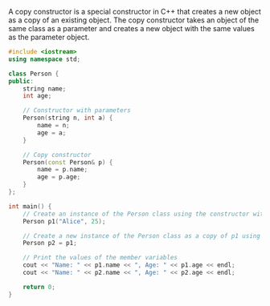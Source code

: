A copy constructor is a special constructor in C++ that creates a new object as a copy of an existing object. The copy constructor takes an object of the same class as a parameter and creates a new object with the same values as the parameter object.
```cpp
#include <iostream>
using namespace std;

class Person {
public:
    string name;
    int age;

    // Constructor with parameters
    Person(string n, int a) {
        name = n;
        age = a;
    }

    // Copy constructor
    Person(const Person& p) {
        name = p.name;
        age = p.age;
    }
};

int main() {
    // Create an instance of the Person class using the constructor with parameters
    Person p1("Alice", 25);

    // Create a new instance of the Person class as a copy of p1 using the copy constructor
    Person p2 = p1;

    // Print the values of the member variables
    cout << "Name: " << p1.name << ", Age: " << p1.age << endl;
    cout << "Name: " << p2.name << ", Age: " << p2.age << endl;

    return 0;
}
```